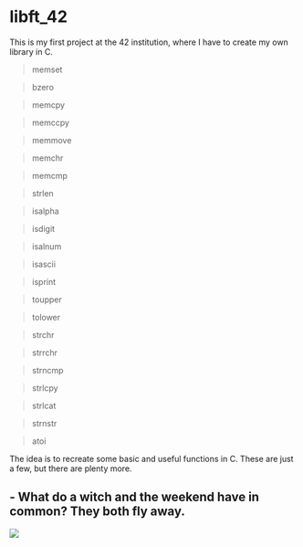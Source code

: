 # libft_42
This is my first project at the 42 institution, where I have to create my own library in C.
> memset

> bzero

> memcpy

> memccpy

> memmove

> memchr

> memcmp

> strlen

> isalpha

> isdigit

> isalnum

> isascii

> isprint

> toupper

> tolower

> strchr

> strrchr

> strncmp

> strlcpy

> strlcat

> strnstr

> atoi

The idea is to recreate some basic and useful functions in C. These are just a few, but there are plenty more.
## - What do a witch and the weekend have in common? They both fly away.
![](https://static.wikia.nocookie.net/wikia-spooky-month/images/0/0a/It%27s_spooky_month_Thumbnail.png/revision/latest?cb=20211202224428&path-prefix=es)
